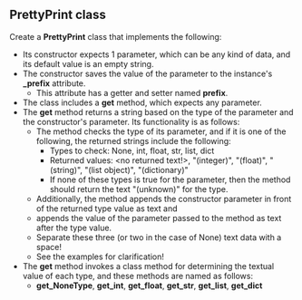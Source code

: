 ## PrettyPrint class

Create a **PrettyPrint** class that implements the following:

- Its constructor expects 1 parameter, which can be any kind of data, and its default value is an empty string.
- The constructor saves the value of the parameter to the instance's **_prefix** attribute.
    - This attribute has a getter and setter named **prefix**.
- The class includes a **get** method, which expects any parameter.
- The **get** method returns a string based on the type of the parameter and the constructor's parameter. Its
  functionality is as follows:
    - The method checks the type of its parameter, and if it is one of the following, the returned strings include the
      following:
        - Types to check: None, int, float, str, list, dict
        - Returned values: <no returned text!>, "(integer)", "(float)", "(string)", "(list object)", "(dictionary)"
        - If none of these types is true for the parameter, then the method should return the text "(unknown)" for the
          type.
    - Additionally, the method appends the constructor parameter in front of the returned type value as text and
    - appends the value of the parameter passed to the method as text after the type value.
    - Separate these three (or two in the case of None) text data with a space!
    - See the examples for clarification!
- The **get** method invokes a class method for determining the textual value of each type, and these methods are named
  as follows:
    - **get_NoneType**, **get_int**, **get_float**, **get_str**, **get_list**, **get_dict**
